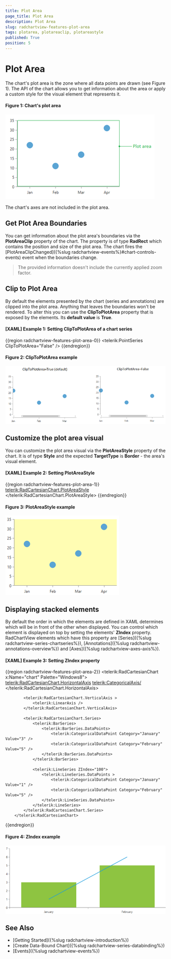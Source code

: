 ```yaml
---
title: Plot Area
page_title: Plot Area
description: Plot Area
slug: radchartview-features-plot-area
tags: plotarea, plotareaclip, plotareastyle
published: True
position: 5
---
```


# Plot Area

The chart's plot area is the zone where all data points are drawn (see Figure 1). The API of the chart allows you to get information about the area or apply a custom style for the visual element that represents it.

#### __Figure 1: Chart's plot area__
![Chart's plot area](images/radchartview-features-plot-area-0.png)

The chart's axes are not included in the plot area.

## Get Plot Area Boundaries

You can get information about the plot area's boundaries via the __PlotAreaClip__ property of the chart. The property is of type __RadRect__ which contains the position and size of the plot area. The chart fires the [PlotAreaClipChanged]({%slug radchartview-events%}#chart-controls-events) event when the boundaries change.

> The provided information doesn't include the currently applied zoom factor.

## Clip to Plot Area

By default the elements presented by the chart (series and annotations) are clipped into the plot area. Anything that leaves the boundaries won't be rendered. To alter this you can use the __ClipToPlotArea__ property that is exposed by the elements. Its __default value__ is __True__.

#### __[XAML] Example 1: Setting ClipToPlotArea of a chart series__
{{region radchartview-features-plot-area-0}}
	 <telerik:PointSeries ClipToPlotArea="False" />
{{endregion}}

#### __Figure 2: ClipToPlotArea example__
![ClipToPlotArea example](images/radchartview-features-plot-area-1.png)

## Customize the plot area visual

You can customize the plot area visual via the __PlotAreaStyle__ property of the chart. It is of type __Style__ and the expected __TargetType__ is __Border__ - the area's visual element.

#### __[XAML] Example 2: Setting PlotAreaStyle__
{{region radchartview-features-plot-area-1}}
	<telerik:RadCartesianChart.PlotAreaStyle>
		<Style TargetType="Border">
			<Setter Property="Background" Value="#FFFDB3" />
		</Style>
	</telerik:RadCartesianChart.PlotAreaStyle>
{{endregion}}

#### __Figure 3: PlotAreaStyle example__
![PlotAreaStyle example](images/radchartview-features-plot-area-2.png)

## Displaying stacked elements 

By default the order in which the elements are defined in XAML determines which will be in front of the other when displayed. You can control which element is displayed on top by setting the elements' **ZIndex** property. RadChartView elements which have this property are [Series]({%slug radchartview-series-chartseries%}), [Annotations]({%slug radchartview-annotations-overview%}) and [Axes]({%slug radchartview-axes-axis%}).

#### __[XAML] Example 3: Setting ZIndex property__
{{region radchartview-features-plot-area-2}}
	<telerik:RadCartesianChart x:Name="chart" Palette="Windows8">
            <telerik:RadCartesianChart.HorizontalAxis>
                <telerik:CategoricalAxis/>
            </telerik:RadCartesianChart.HorizontalAxis>

            <telerik:RadCartesianChart.VerticalAxis >
                <telerik:LinearAxis />
            </telerik:RadCartesianChart.VerticalAxis>

            <telerik:RadCartesianChart.Series>
                <telerik:BarSeries>
                    <telerik:BarSeries.DataPoints>
                        <telerik:CategoricalDataPoint Category="January" Value="3" />
                        <telerik:CategoricalDataPoint Category="February" Value="5" />
                    </telerik:BarSeries.DataPoints>
                </telerik:BarSeries>

                <telerik:LineSeries ZIndex="100">
                    <telerik:LineSeries.DataPoints >
                        <telerik:CategoricalDataPoint Category="January" Value="1" />
                        <telerik:CategoricalDataPoint Category="February" Value="5" />
                    </telerik:LineSeries.DataPoints>
                </telerik:LineSeries>
            </telerik:RadCartesianChart.Series>
        </telerik:RadCartesianChart>
{{endregion}}

#### __Figure 4: ZIndex example__
![ZIndex example](images/radchartview-ZIndex.png)
 
## See Also  
* [Getting Started]({%slug radchartview-introduction%})
* [Create Data-Bound Chart]({%slug radchartview-series-databinding%})
* [Events]({%slug radchartview-events%})
